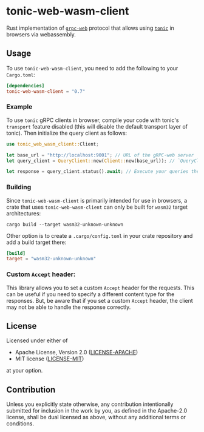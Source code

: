 # tonic-web-wasm-client

Rust implementation of [`grpc-web`](https://github.com/grpc/grpc/blob/master/doc/PROTOCOL-WEB.md) protocol that allows
using [`tonic`](https://crates.io/crates/tonic) in browsers via webassembly.

## Usage

To use `tonic-web-wasm-client`, you need to add the following to your `Cargo.toml`:

```toml
[dependencies]
tonic-web-wasm-client = "0.7"
```

### Example
To use `tonic` gRPC clients in browser, compile your code with tonic's `transport` feature disabled (this will disable
the default transport layer of tonic). Then initialize the query client as follows:

```rust
use tonic_web_wasm_client::Client;

let base_url = "http://localhost:9001"; // URL of the gRPC-web server
let query_client = QueryClient::new(Client::new(base_url)); // `QueryClient` is the client generated by tonic

let response = query_client.status().await; // Execute your queries the same way as you do with defaule transport layer
```

### Building

Since `tonic-web-wasm-client` is primarily intended for use in browsers, a crate that uses `tonic-web-wasm-client`
can only be built for `wasm32` target architectures:

```shell
cargo build --target wasm32-unknown-unknown
```

Other option is to create a `.cargo/config.toml` in your crate repository and add a build target there:

```toml
[build]
target = "wasm32-unknown-unknown"
```

### Custom `Accept` header:

This library allows you to set a custom `Accept` header for the requests. This can be useful if you need to specify
a different content type for the responses. But, be aware that if you set a custom `Accept` header, the client may
not be able to handle the response correctly.

## License

Licensed under either of

- Apache License, Version 2.0 ([LICENSE-APACHE](LICENSE-APACHE))
- MIT license ([LICENSE-MIT](LICENSE-MIT))

at your option.

## Contribution

Unless you explicitly state otherwise, any contribution intentionally submitted for inclusion in the work by you, as
defined in the Apache-2.0 license, shall be dual licensed as above, without any additional terms or conditions.
